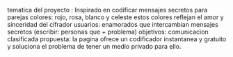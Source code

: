 tematica del proyecto : Inspirado en codificar mensajes secretos para parejas 
colores: rojo, rosa, blanco y celeste
estos colores reflejan el amor y sinceridad del cifrador
usuarios: enamorados que intercambian mensajes secretos
(escribir: personas que + problema) 
objetivos: comunicacion clasificada
propuesta: la pagina ofrece un codificador instantanea y gratuito y soluciona el problema de tener un medio privado para ello.
